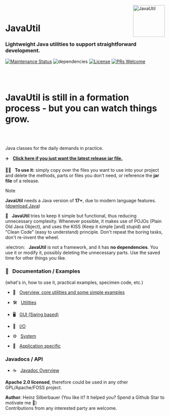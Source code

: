 <img src="https://upload.wikimedia.org/wikipedia/commons/thumb/0/0b/Oxygen480-actions-office-chart-pie.svg/128px-Oxygen480-actions-office-chart-pie.svg.png" 
alt="JavaUtil" align="right" style="right:40px; top:18px; width:100px; border:none;" />

<br />

# JavaUtil 

<h3>Lightweight Java utilities to support straightforward development.</h3>

[![Maintenance Status](https://badgen.net/badge/maintenance/active/green)](https://github.com/openworld42/JavaUtil#maintenance-status)
![dependencies](https://img.shields.io/badge/dependencies-none-orange)
[![License](https://badgen.net/badge/issue/active/blue)](https://github.com/openworld42/JavaUtil/issues)
[![PRs Welcome](https://img.shields.io/badge/PRs-welcome-brightgreen.svg)](https://makeapullrequest.com) 

<br />
<br />

# JavaUtil is still in a formation process - but you can watch things grow.

<br />
<br />


Java classes for the daily demands in practice. 

:airplane: &nbsp; **[Click here if you just want the latest release jar file.](https://github.com/openworld42/JavaTemplate/blob/master/template_v1.1.0.jar)**

:mechanic: &nbsp; **To use it:** simply copy over the files you want to use into your project and delete the methods, parts or files you don't need, or reference the **jar file** of a release. 

> [!NOTE]
> **JavaUtil** needs a Java version of **17+**, due to modern language features. ([download Java](https://openjdk.org/))

:thinking: &nbsp; **JavaUtil** tries to keep it simple but functional, 
thus reducing unnecessary complexity. Whenever possible, it makes use  of POJOs (Plain Old Java Object), and uses the KISS (Keep it simple [and] stupid) and "Clean Code" (easy to understand) principle. Don't repeat the boring tasks, don't re-invent the wheel. 

:electron: &nbsp; **JavaUtil** is not a framework, and it has **no dependencies**. You use it or modify it, possibly deleting the unnecessary parts. Use the saved time for other things you like.

### :book: &nbsp; Documentation / Examples 
(what's in, how to use it, practical examples, specimen code, etc.)

- :bicyclist: &nbsp; [Overview, core utilities and some simple examples](examples/README.md)<br />

- :hammer_and_wrench: &nbsp; [Utilities](examples/util/README.md)<br />

- :desktop_computer: &nbsp; [GUI (Swing based)](examples/gui/README.md)<br />

- :floppy_disk: &nbsp; [I/O](examples/io/README.md)<br />

- :gear: &nbsp; [System](examples/system/README.md)<br />

- :iphone: &nbsp; [Application specific](examples/app/README.md)<br />


### Javadocs / API

- :coffee: &nbsp; [Javadoc Overview][javadoc_url]<br />


**Apache 2.0 licensed**, therefore could be used in any other GPL/Apache/FOSS project.<br />

**Author**: Heinz Silberbauer  (You like it? It helped you? Spend a Github Star to motivate me **🐳**)<br />
Contributions from any interested party are welcome.

<!-- Repository -->

[repo_url]: https://github.com/openworld42/JavaUtil
[examples_top_url]: https://github.com/openworld42/JavaUtil/tree/master/examples/README.md
[javadoc_url]: https://htmlpreview.github.io/?https://raw.githubusercontent.com/openworld42/JavaUtil/master/javadoc/index.html



